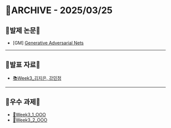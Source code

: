 # 📁ARCHIVE - 2025/03/25

## 💚발제 논문💚  
- [GM] [Generative Adversarial Nets](https://arxiv.org/pdf/1406.2661)
---

## 💚발표 자료💚
- [📚Week3_김지은, 강민정](https://github.com/Ewha-Euron/8th-Research/issues/34#issue-2945217794.pdf)
---

## 💚우수 과제💚
- [🌟Week3_1_OOO]()
- [🌟Week3_2_OOO]()
